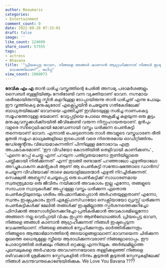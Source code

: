```yaml
---
author: Beaumaris
categories:
- Entertainment
comment_count: 0
date: 2022-09-28 07:33:01
draft: false
image: ''
like_count: 124699
share_count: 57555
tags:
- actress
- Bhavana
title: '"പ്രിയപ്പെട്ട ഭാവന, നിങ്ങളെ ഞങ്ങൾ കാണാൻ ആഗ്രഹിക്കുന്നത് നിങ്ങൾ ഇഷ്ടപ്പെടുന്ന
  വേഷത്തിലാണ്", കുറിപ്പ്'
view_count: 1960073
---
```


**ദേവിക എം എ** താൻ ധരിച്ച വസ്ത്രത്തിന്റെ പേരിൽ അസഭ്യ പരാമർശങ്ങളും സൈബർ ബുള്ളിയിങ്ങും നേരിടേണ്ടി വന്ന വ്യക്തിയാണ് ഭാവന. നഗ്നമായ ശരീരമായിരുന്നില്ല സ്കിൻ കളറിലുള്ള ടോപ്പായിരുന്നു താൻ ധരിച്ചത് എന്നു പോലും ഈ വൃത്തികെട്ട മനുഷ്യരോട് എക്സ്പ്ലെയിൻ ചെയ്യേണ്ട ഗതികേടിലേക്ക് ബാധ്യതയിലേക്ക് ഭാവനയെ എത്തിച്ചത് ഇവിടെയുള്ള നശിച്ച നാണംകെട്ട സമൂഹത്തോടുള്ള ഭയമാണ്. വേട്ടപ്പട്ടിയെ പോലെ അക്രമിച്ചു കളയുന്ന ഒരു കൂട്ടം മനുഷ്യവസ്തുക്കൾക്കിടയിൽ ജീവിക്കേണ്ടി വരുന്ന നിസ്സഹായതയാണ്. മുൻപും വളരെ സ്‌റ്റൈലിഷായി മോഡേണായി വസ്ത്രം ധരിക്കുന്ന പെൺകുട്ടി തന്നെയാണ് ഭാവന. എന്നാൽ പെട്ടെന്നൊരു നാൾ അവളുടെ വസ്ത്രധാരണ രീതി മുതൽ സമൂഹ മാധ്യമങ്ങളിലെ ഇടപെടൽ വരെ നിരന്തരമായ ഓഡിറ്റിങ്ങിനും ജഡ്ജ്മെന്റിനും വിധേയമാകുന്നതിന് പിന്നിലുള്ള മനോഭാവം എത്ര അപകടകരമാണ്. 'ഈ വീഡിയോ കോടതിയിൽ തെളിവായി കാണിക്കണം' , 'എന്നെ റേപ്പ് ചെയ്തു എന്ന് പറയുന്ന പതിവ്രതയാണോ തുണിയില്ലാതെ പബ്ലിക്കായി നിൽക്കുന്നത്' എന്ന് തുടങ്ങി രണ്ടാമത് പറഞ്ഞാലോ എഴുതിയാലോ അറച്ചുപോകുന്ന കമന്റുകൾ ആണ് ആ പെൺകുട്ടി സന്തോഷത്തോടെ ഡാൻസ് ചെയ്യുന്ന വീഡിയോക്ക് താഴെ മലയാളിമലരന്മാർ എഴുതി നിറച്ചിരിക്കുന്നത്. സെക്ഷ്വൽ അബ്യൂസ് ചെയ്യപ്പെട്ട ഒരു പെൺകുട്ടിക്ക് സാധാരണമായ സ്വതന്ത്ര്യമായ ഒരു ജീവിതം നയിക്കാൻ അവകാശം ഇല്ല എന്നോ, തങ്ങളുടെ സദാചാര സ്വാദുകൾക്ക് അപ്പുറമുള്ള വസ്ത്രം ധരിക്കുന്ന ഏതൊരു പെൺകുട്ടിയുടെയും ശരീരം അപമാനിക്കപ്പെടാൻ അർഹതയുള്ളതാണ് എന്നോ, സ്വന്തം ഇഷ്ടപ്രകാരം ഇനി എക്സ്പോസ്ഡായോ സെക്സിയായോ ഡ്രസ്സ് ധരിക്കുന്ന പെൺകുട്ടികൾക്ക് മേലിൽ തങ്ങൾക്ക് ഇഷ്ടമില്ലാത്ത സ്പർശനത്തെക്കുറിച്ചോ ഫിസിക്കൽ അസോൾട്ടിനെക്കുറിച്ചോ പ്രതികരിക്കാൻ അവകാശമില്ലെന്നോ അങ്ങനെ നല്ല വെടിപ്പായി വിഷം തുപ്പുന്ന ആൺബോധങ്ങൾ. പ്രിയപ്പെട്ട ഭാവന, നിങ്ങളെ ഞങ്ങൾ കാണാൻ ആഗ്രഹിക്കുന്നത് നിങ്ങൾ ഇഷ്ടപ്പെടുന്ന വേഷത്തിലാണ്. നിങ്ങളെ ഞങ്ങൾ സ്നേഹിക്കുന്നതും ഓർത്തിരിക്കുന്നതും നിങ്ങളുടെ ആത്മാഭിമാനത്തിന്റെ അടയാളങ്ങളാലാണ്.ഭാവനയെന്ന ചിരിക്കുന്ന മുഖത്തെ ധൈര്യമുള്ള സ്ത്രീയെ ആരാധിക്കുന്നവരാണ് നിങ്ങളോടൊപ്പം. ഈ പോരാട്ടത്തിൽ ഒരിക്കലും നിങ്ങൾ ഒറ്റക്കല്ല എന്നറിയുക. അർത്ഥമില്ലാത്ത പുലമ്പലുകളെ അർഹമായ അവഗണനയോടെ തള്ളിക്കളഞ്ഞ് നിങ്ങളെ ഒഴിവാക്കാൻ ശ്രമിക്കുന്ന സ്പേസുകളിൽ നിന്നും കൂടുതൽ കൂടുതൽ സ്പേസുകളിലേക്ക് നിങ്ങൾ കടന്നുവന്നുകൊണ്ടേയിരിക്കുക. We Love You Bavana ????